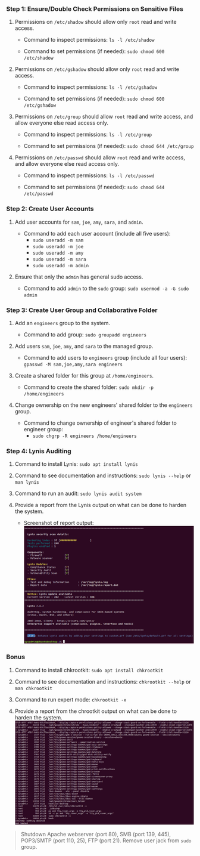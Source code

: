 ### Step 1: Ensure/Double Check Permissions on Sensitive Files

1. Permissions on `/etc/shadow` should allow only `root` read and write access.

    - Command to inspect permissions: `ls -l /etc/shadow`

    - Command to set permissions (if needed): `sudo chmod 600 /etc/shadow`

2. Permissions on `/etc/gshadow` should allow only `root` read and write access.

    - Command to inspect permissions: `ls -l /etc/gshadow`

    - Command to set permissions (if needed): `sudo chmod 600 /etc/gshadow`

3. Permissions on `/etc/group` should allow `root` read and write access, and allow everyone else read access only.

    - Command to inspect permissions: `ls -l /etc/group`

    - Command to set permissions (if needed): `sudo chmod 644 /etc/group`

4. Permissions on `/etc/passwd` should allow `root` read and write access, and allow everyone else read access only.

    - Command to inspect permissions: `ls -l /etc/passwd`

    - Command to set permissions (if needed): `sudo chmod 644 /etc/passwd`

### Step 2: Create User Accounts

1. Add user accounts for `sam`, `joe`, `amy`, `sara`, and `admin`.

    - Command to add each user account (include all five users):
        - `sudo useradd -m sam`
        - `sudo useradd -m joe`
        - `sudo useradd -m amy`
        - `sudo useradd -m sara`
        - `sudo useradd -m admin`

2. Ensure that only the `admin` has general sudo access.

    - Command to add `admin` to the `sudo` group: `sudo usermod -a -G sudo admin`

### Step 3: Create User Group and Collaborative Folder

1. Add an `engineers` group to the system.

    - Command to add group: `sudo groupadd engineers`

2. Add users `sam`, `joe`, `amy`, and `sara` to the managed group.

    - Command to add users to `engineers` group (include all four users): `gpasswd -M sam,joe,amy,sara engineers`

3. Create a shared folder for this group at `/home/engineers`.

    - Command to create the shared folder: `sudo mkdir -p /home/engineers`

4. Change ownership on the new engineers' shared folder to the `engineers` group.

    - Command to change ownership of engineer's shared folder to engineer group: 
        - `sudo chgrp -R engineers /home/engineers`


### Step 4: Lynis Auditing

1. Command to install Lynis: `sudo apt install lynis`

2. Command to see documentation and instructions: `sudo lynis --help` or `man lynis`

3. Command to run an audit: `sudo lynis audit system`

4. Provide a report from the Lynis output on what can be done to harden the system.

    - Screenshot of report output:
![Linys report](/04-Linux-SysAdmin-Fundamentals/homework/screenshot/lynis_audit.png)

### Bonus
1. Command to install chkrootkit: `sudo apt install chkrootkit`

2. Command to see documentation and instructions: `chkrootkit --help` or `man chkrootkit`

3. Command to run expert mode: `chkrootkit -x`

4. Provide a report from the chrootkit output on what can be done to harden the system.
![chkrootkit report](/04-Linux-SysAdmin-Fundamentals/homework/screenshot/chkrootkit.png)

> Shutdown Apache webserver (port 80), SMB (port 139, 445), POP3/SMTP (port 110, 25), FTP (port 21).
> Remove user jack from `sudo` group.

